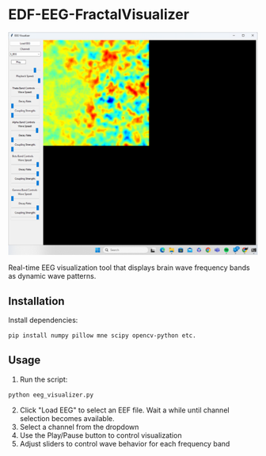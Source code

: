 # EDF-EEG-FractalVisualizer

![Visualizer](./visualizer.png)


Real-time EEG visualization tool that displays brain wave frequency bands as dynamic wave patterns.

## Installation

Install dependencies:
```bash
pip install numpy pillow mne scipy opencv-python etc. 
```

## Usage

1. Run the script:
```bash
python eeg_visualizer.py
```

2. Click "Load EEG" to select an EEF file. Wait a while until channel selection becomes available. 
3. Select a channel from the dropdown
4. Use the Play/Pause button to control visualization
5. Adjust sliders to control wave behavior for each frequency band
